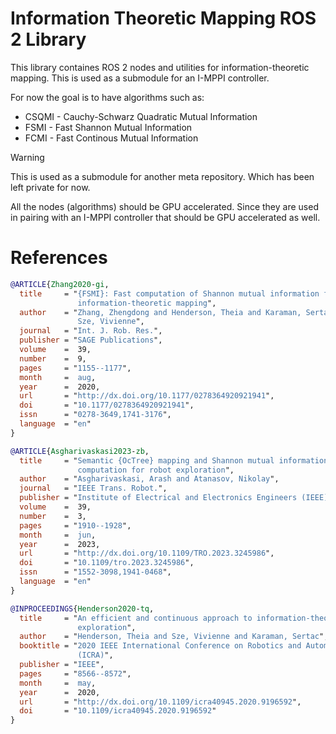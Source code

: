 # Information Theoretic Mapping ROS 2 Library

This library containes ROS 2 nodes and utilities for
information-theoretic mapping. This is used as a submodule for an I-MPPI
controller.

For now the goal is to have algorithms such as:

- CSQMI - Cauchy-Schwarz Quadratic Mutual Information
- FSMI - Fast Shannon Mutual Information
- FCMI - Fast Continous Mutual Information

> [!WARNING]
> This is used as a submodule for another meta repository. Which has been left
> private for now.

All the nodes (algorithms) should be GPU accelerated. Since they are used in pairing with an I-MPPI controller that should be GPU accelerated as well.

# References

```bibtex
@ARTICLE{Zhang2020-gi,
  title     = "{FSMI}: Fast computation of Shannon mutual information for
               information-theoretic mapping",
  author    = "Zhang, Zhengdong and Henderson, Theia and Karaman, Sertac and
               Sze, Vivienne",
  journal   = "Int. J. Rob. Res.",
  publisher = "SAGE Publications",
  volume    =  39,
  number    =  9,
  pages     = "1155--1177",
  month     =  aug,
  year      =  2020,
  url       = "http://dx.doi.org/10.1177/0278364920921941",
  doi       = "10.1177/0278364920921941",
  issn      = "0278-3649,1741-3176",
  language  = "en"
}
```

```bibtex
@ARTICLE{Asgharivaskasi2023-zb,
  title     = "Semantic {OcTree} mapping and Shannon mutual information
               computation for robot exploration",
  author    = "Asgharivaskasi, Arash and Atanasov, Nikolay",
  journal   = "IEEE Trans. Robot.",
  publisher = "Institute of Electrical and Electronics Engineers (IEEE)",
  volume    =  39,
  number    =  3,
  pages     = "1910--1928",
  month     =  jun,
  year      =  2023,
  url       = "http://dx.doi.org/10.1109/TRO.2023.3245986",
  doi       = "10.1109/tro.2023.3245986",
  issn      = "1552-3098,1941-0468",
  language  = "en"
}
```

```bibtex
@INPROCEEDINGS{Henderson2020-tq,
  title     = "An efficient and continuous approach to information-theoretic
               exploration",
  author    = "Henderson, Theia and Sze, Vivienne and Karaman, Sertac",
  booktitle = "2020 IEEE International Conference on Robotics and Automation
               (ICRA)",
  publisher = "IEEE",
  pages     = "8566--8572",
  month     =  may,
  year      =  2020,
  url       = "http://dx.doi.org/10.1109/icra40945.2020.9196592",
  doi       = "10.1109/icra40945.2020.9196592"
}
```
